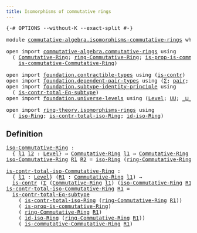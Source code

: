 ```yaml
---
title: Isomorphisms of commutative rings
---
```


<pre class="Agda"><a id="59" class="Symbol">{-#</a> <a id="63" class="Keyword">OPTIONS</a> <a id="71" class="Pragma">--without-K</a> <a id="83" class="Pragma">--exact-split</a> <a id="97" class="Symbol">#-}</a>

<a id="102" class="Keyword">module</a> <a id="109" href="commutative-algebra.isomorphisms-commutative-rings.html" class="Module">commutative-algebra.isomorphisms-commutative-rings</a> <a id="160" class="Keyword">where</a>

<a id="167" class="Keyword">open</a> <a id="172" class="Keyword">import</a> <a id="179" href="commutative-algebra.commutative-rings.html" class="Module">commutative-algebra.commutative-rings</a> <a id="217" class="Keyword">using</a>
  <a id="225" class="Symbol">(</a> <a id="227" href="commutative-algebra.commutative-rings.html#1043" class="Function">Commutative-Ring</a><a id="243" class="Symbol">;</a> <a id="245" href="commutative-algebra.commutative-rings.html#1205" class="Function">ring-Commutative-Ring</a><a id="266" class="Symbol">;</a> <a id="268" href="commutative-algebra.commutative-rings.html#801" class="Function">is-prop-is-commutative-Ring</a><a id="295" class="Symbol">;</a>
    <a id="301" href="commutative-algebra.commutative-rings.html#1271" class="Function">is-commutative-Commutative-Ring</a><a id="332" class="Symbol">)</a>

<a id="335" class="Keyword">open</a> <a id="340" class="Keyword">import</a> <a id="347" href="foundation.contractible-types.html" class="Module">foundation.contractible-types</a> <a id="377" class="Keyword">using</a> <a id="383" class="Symbol">(</a><a id="384" href="foundation-core.contractible-types.html#992" class="Function">is-contr</a><a id="392" class="Symbol">)</a>
<a id="394" class="Keyword">open</a> <a id="399" class="Keyword">import</a> <a id="406" href="foundation.dependent-pair-types.html" class="Module">foundation.dependent-pair-types</a> <a id="438" class="Keyword">using</a> <a id="444" class="Symbol">(</a><a id="445" href="foundation-core.dependent-pair-types.html#502" class="Record">Σ</a><a id="446" class="Symbol">;</a> <a id="448" href="foundation-core.dependent-pair-types.html#575" class="InductiveConstructor">pair</a><a id="452" class="Symbol">;</a> <a id="454" href="foundation-core.dependent-pair-types.html#592" class="Field">pr1</a><a id="457" class="Symbol">;</a> <a id="459" href="foundation-core.dependent-pair-types.html#604" class="Field">pr2</a><a id="462" class="Symbol">)</a>
<a id="464" class="Keyword">open</a> <a id="469" class="Keyword">import</a> <a id="476" href="foundation.subtype-identity-principle.html" class="Module">foundation.subtype-identity-principle</a> <a id="514" class="Keyword">using</a>
  <a id="522" class="Symbol">(</a> <a id="524" href="foundation-core.subtype-identity-principle.html#1572" class="Function">is-contr-total-Eq-subtype</a><a id="549" class="Symbol">)</a>
<a id="551" class="Keyword">open</a> <a id="556" class="Keyword">import</a> <a id="563" href="foundation.universe-levels.html" class="Module">foundation.universe-levels</a> <a id="590" class="Keyword">using</a> <a id="596" class="Symbol">(</a><a id="597" href="Agda.Primitive.html#597" class="Postulate">Level</a><a id="602" class="Symbol">;</a> <a id="604" href="foundation-core.universe-levels.html#222" class="Primitive">UU</a><a id="606" class="Symbol">;</a> <a id="608" href="Agda.Primitive.html#810" class="Primitive Operator">_⊔_</a><a id="611" class="Symbol">)</a>

<a id="614" class="Keyword">open</a> <a id="619" class="Keyword">import</a> <a id="626" href="ring-theory.isomorphisms-rings.html" class="Module">ring-theory.isomorphisms-rings</a> <a id="657" class="Keyword">using</a>
  <a id="665" class="Symbol">(</a> <a id="667" href="ring-theory.isomorphisms-rings.html#5885" class="Function">iso-Ring</a><a id="675" class="Symbol">;</a> <a id="677" href="ring-theory.isomorphisms-rings.html#14421" class="Function">is-contr-total-iso-Ring</a><a id="700" class="Symbol">;</a> <a id="702" href="ring-theory.isomorphisms-rings.html#6836" class="Function">id-iso-Ring</a><a id="713" class="Symbol">)</a>
</pre>
## Definition

<pre class="Agda"><a id="iso-Commutative-Ring"></a><a id="743" href="commutative-algebra.isomorphisms-commutative-rings.html#743" class="Function">iso-Commutative-Ring</a> <a id="764" class="Symbol">:</a>
  <a id="768" class="Symbol">{</a> <a id="770" href="commutative-algebra.isomorphisms-commutative-rings.html#770" class="Bound">l1</a> <a id="773" href="commutative-algebra.isomorphisms-commutative-rings.html#773" class="Bound">l2</a> <a id="776" class="Symbol">:</a> <a id="778" href="Agda.Primitive.html#597" class="Postulate">Level</a><a id="783" class="Symbol">}</a> <a id="785" class="Symbol">→</a> <a id="787" href="commutative-algebra.commutative-rings.html#1043" class="Function">Commutative-Ring</a> <a id="804" href="commutative-algebra.isomorphisms-commutative-rings.html#770" class="Bound">l1</a> <a id="807" class="Symbol">→</a> <a id="809" href="commutative-algebra.commutative-rings.html#1043" class="Function">Commutative-Ring</a> <a id="826" href="commutative-algebra.isomorphisms-commutative-rings.html#773" class="Bound">l2</a> <a id="829" class="Symbol">→</a> <a id="831" href="foundation-core.universe-levels.html#222" class="Primitive">UU</a> <a id="834" class="Symbol">(</a><a id="835" href="commutative-algebra.isomorphisms-commutative-rings.html#770" class="Bound">l1</a> <a id="838" href="Agda.Primitive.html#810" class="Primitive Operator">⊔</a> <a id="840" href="commutative-algebra.isomorphisms-commutative-rings.html#773" class="Bound">l2</a><a id="842" class="Symbol">)</a>
<a id="844" href="commutative-algebra.isomorphisms-commutative-rings.html#743" class="Function">iso-Commutative-Ring</a> <a id="865" href="commutative-algebra.isomorphisms-commutative-rings.html#865" class="Bound">R1</a> <a id="868" href="commutative-algebra.isomorphisms-commutative-rings.html#868" class="Bound">R2</a> <a id="871" class="Symbol">=</a> <a id="873" href="ring-theory.isomorphisms-rings.html#5885" class="Function">iso-Ring</a> <a id="882" class="Symbol">(</a><a id="883" href="commutative-algebra.commutative-rings.html#1205" class="Function">ring-Commutative-Ring</a> <a id="905" href="commutative-algebra.isomorphisms-commutative-rings.html#865" class="Bound">R1</a><a id="907" class="Symbol">)</a> <a id="909" class="Symbol">(</a><a id="910" href="commutative-algebra.commutative-rings.html#1205" class="Function">ring-Commutative-Ring</a> <a id="932" href="commutative-algebra.isomorphisms-commutative-rings.html#868" class="Bound">R2</a><a id="934" class="Symbol">)</a>

<a id="is-contr-total-iso-Commutative-Ring"></a><a id="937" href="commutative-algebra.isomorphisms-commutative-rings.html#937" class="Function">is-contr-total-iso-Commutative-Ring</a> <a id="973" class="Symbol">:</a>
  <a id="977" class="Symbol">{</a> <a id="979" href="commutative-algebra.isomorphisms-commutative-rings.html#979" class="Bound">l1</a> <a id="982" class="Symbol">:</a> <a id="984" href="Agda.Primitive.html#597" class="Postulate">Level</a><a id="989" class="Symbol">}</a> <a id="991" class="Symbol">(</a><a id="992" href="commutative-algebra.isomorphisms-commutative-rings.html#992" class="Bound">R1</a> <a id="995" class="Symbol">:</a> <a id="997" href="commutative-algebra.commutative-rings.html#1043" class="Function">Commutative-Ring</a> <a id="1014" href="commutative-algebra.isomorphisms-commutative-rings.html#979" class="Bound">l1</a><a id="1016" class="Symbol">)</a> <a id="1018" class="Symbol">→</a>
  <a id="1022" href="foundation-core.contractible-types.html#992" class="Function">is-contr</a> <a id="1031" class="Symbol">(</a><a id="1032" href="foundation-core.dependent-pair-types.html#502" class="Record">Σ</a> <a id="1034" class="Symbol">(</a><a id="1035" href="commutative-algebra.commutative-rings.html#1043" class="Function">Commutative-Ring</a> <a id="1052" href="commutative-algebra.isomorphisms-commutative-rings.html#979" class="Bound">l1</a><a id="1054" class="Symbol">)</a> <a id="1056" class="Symbol">(</a><a id="1057" href="commutative-algebra.isomorphisms-commutative-rings.html#743" class="Function">iso-Commutative-Ring</a> <a id="1078" href="commutative-algebra.isomorphisms-commutative-rings.html#992" class="Bound">R1</a><a id="1080" class="Symbol">))</a>
<a id="1083" href="commutative-algebra.isomorphisms-commutative-rings.html#937" class="Function">is-contr-total-iso-Commutative-Ring</a> <a id="1119" href="commutative-algebra.isomorphisms-commutative-rings.html#1119" class="Bound">R1</a> <a id="1122" class="Symbol">=</a>
  <a id="1126" href="foundation-core.subtype-identity-principle.html#1572" class="Function">is-contr-total-Eq-subtype</a>
    <a id="1156" class="Symbol">(</a> <a id="1158" href="ring-theory.isomorphisms-rings.html#14421" class="Function">is-contr-total-iso-Ring</a> <a id="1182" class="Symbol">(</a><a id="1183" href="commutative-algebra.commutative-rings.html#1205" class="Function">ring-Commutative-Ring</a> <a id="1205" href="commutative-algebra.isomorphisms-commutative-rings.html#1119" class="Bound">R1</a><a id="1207" class="Symbol">))</a>
    <a id="1214" class="Symbol">(</a> <a id="1216" href="commutative-algebra.commutative-rings.html#801" class="Function">is-prop-is-commutative-Ring</a><a id="1243" class="Symbol">)</a>
    <a id="1249" class="Symbol">(</a> <a id="1251" href="commutative-algebra.commutative-rings.html#1205" class="Function">ring-Commutative-Ring</a> <a id="1273" href="commutative-algebra.isomorphisms-commutative-rings.html#1119" class="Bound">R1</a><a id="1275" class="Symbol">)</a>
    <a id="1281" class="Symbol">(</a> <a id="1283" href="ring-theory.isomorphisms-rings.html#6836" class="Function">id-iso-Ring</a> <a id="1295" class="Symbol">(</a><a id="1296" href="commutative-algebra.commutative-rings.html#1205" class="Function">ring-Commutative-Ring</a> <a id="1318" href="commutative-algebra.isomorphisms-commutative-rings.html#1119" class="Bound">R1</a><a id="1320" class="Symbol">))</a>
    <a id="1327" class="Symbol">(</a> <a id="1329" href="commutative-algebra.commutative-rings.html#1271" class="Function">is-commutative-Commutative-Ring</a> <a id="1361" href="commutative-algebra.isomorphisms-commutative-rings.html#1119" class="Bound">R1</a><a id="1363" class="Symbol">)</a>
</pre>